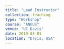 ```yaml
---
title: "Lead Instructor"
collection: teaching
type: "Workshop"
course: "ANGUS"
venue: "UC Davis"
date: 2019-08-01
location: "Davis, USA"
---
```

